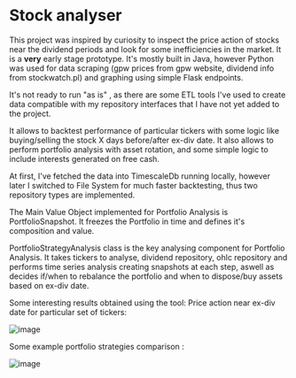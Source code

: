 # Stock analyser

This project was inspired by curiosity to inspect the price action of stocks near the dividend periods and look for some inefficiencies in the market.
It is a **very** early stage prototype. It's mostly built in Java, however Python was used for data scraping (gpw prices from gpw website, dividend info from stockwatch.pl) and graphing using simple Flask endpoints.

It's not ready to run "as is" , as there are some ETL tools I've used to create data compatible with my repository interfaces that I have not yet added to the project.

It allows to backtest performance of particular tickers with some logic like buying/selling the stock X days before/after ex-div date.
It also allows to perform portfolio analysis with asset rotation, and some simple logic to include interests generated on free cash.

At first, I've fetched the data into TimescaleDb running locally, however later I switched to File System for much faster backtesting, thus two repository types are implemented.

The Main Value Object implemented for Portfolio Analysis is PortfolioSnapshot. It freezes the Portfolio in time and defines it's composition and value.

PortfolioStrategyAnalysis class is the key analysing component for Portfolio Analysis. It takes tickers to analyse, dividend repository, ohlc repository and performs time series analysis creating snapshots at each step, aswell as decides if/when to rebalance the portfolio and when to dispose/buy assets based on ex-div date.

Some interesting results obtained using the tool:
Price action near ex-div date for particular set of tickers:

![image](https://github.com/adam7171512/gpw_div_backtest/assets/117537530/44c12a47-51d7-4063-a9d6-fda61b2c76cd)


Some example portfolio strategies comparison :

![image](https://github.com/adam7171512/gpw_div_backtest/assets/117537530/4562f403-25f8-4024-911c-a98f6fe1c57f)
